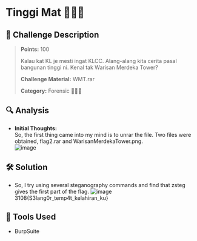 # Tinggi Mat 🕵🏻‍♀️

## 🧾 Challenge Description
> **Points:** 100   
>  
> Kalau kat KL je mesti ingat KLCC. Alang-alang kita cerita pasal bangunan tinggi ni. Kenal tak Warisan Merdeka Tower?
>
> **Challenge Material:** WMT.rar
> 
> **Category:** Forensic 🕵🏻‍♀️  

## 🔍 Analysis
- **Initial Thoughts:**  
So, the first thing came into my mind is to unrar the file. Two files were obtained, flag2.rar and WarisanMerdekaTower.png.  
![image](https://github.com/user-attachments/assets/09f8c32d-f15f-44c1-82be-f753a384f27d)


## 🛠️ Solution
- So, I try using several steganography commands and find that zsteg gives the first part of the flag.
![image](https://github.com/user-attachments/assets/0357cb2b-5c7f-4010-b6af-d55231cfe910)
3108{S3lang0r_temp4t_kelahiran_ku}

## 🧰 Tools Used
- BurpSuite
